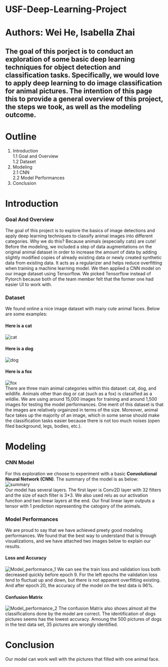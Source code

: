 # USF-Deep-Learning-Project

# Authors: Wei He, Isabella Zhai
## The goal of this porject is to conduct an exploration of some basic deep learning techniques for object detection and classification tasks. Specifically, we would love to apply deep learning to do image classification for animal pictures. The intention of this page this to provide a general overview of this project, the steps we took, as well as the modeling outcome.

# Outline
1. Introduction<br />
  1.1 Goal and Overview<br />
  1.2 Dataset<br />
2. Modeling<br />
  2.1 CNN<br />
  2.2 Model Performances<br />
3. Conclusion <br />

# Introduction
### Goal And Overview
The goal of this project is to explore the basics of image detections and apply deep learning techniques to classify animal images into different categories. Why we do this? Because animals (especially cats) are cute! Before the modeling, we included a step of data augmentations on the original animal dataset in order to increase the amount of data by adding slightly modified copies of already existing data or newly created synthetic data from existing data. It acts as a regularizer and helps reduce overfitting when training a machine learning model. We then applied a CNN model on our image dataset using Tensorflow. We picked Tensorflow instead of Pytorch because both of the team member felt that the former one had easier UI to work with. <br />

### Dataset
We found online a nice image dataset with many cute animal faces. Below are some examples: <br />
#### Here is a cat <br />
![cat](cat.png) <br />
#### Here is a dog <br />
![dog](dog.png) <br />
#### Here is a fox <br />
![fox](fox.png) <br />
There are three main animal categories within this dataset: cat, dog, and wildlife. Animals other than dog or cat (such as a fox) is classified as a wildlie. We are using around 15,000 images for training and around 1,500 images for testing the model performances. One merit of this dataset is that the images are relatively orgainzed in terms of the size. Moreover, animal face takes up the majority of an image, which in some sense should make the classification tasks easier because there is not too much noises (open filed background, legs, bodies, etc.).

# Modeling
### CNN Model
For this exploration we choose to experiment with a basic **Convolutional Neural Network (CNN)**. The summary of the model is as below:<br />
![summary](summary.png) <br />
Our model has several layers. The first layer is Conv2D layer with 32 filters and the size of each filter is 3*3.  We also used relu as our activation function and two linear layers at the end. Our final linear layer outputs a tensor with 1 prediction representing the catogory of the animals.
### Model Performances
We are proud to say that we have achieved preety good modeling performances. We found that the best way to understand that is through visualizations, and we have attached two images below to explain our results.
#### Loss and Accuracy
![Model_performance_1](model_performance_1.jpg)
We can see the train loss and validation loss both decreased quickly before epoch 9. For the left epochs the validation loss tend to fluctuat up and down, but there is not apparent overfitting existing. And after epoch 20, the accuracy of the model on the test data is 96%.

#### Confusion Matrix
![Model_performance_2](model_performance_2.jpg)
The confusion Matrix also shows almost all the classifications done by the model are correct. The identification of dogs pictures seems has the lowest accuracy. Amoung the 500 pictures of dogs in the test data set, 35 pictures are wrongly identified.

# Conclusion
Our model can work well with the pictures that filled with one animal face. 
